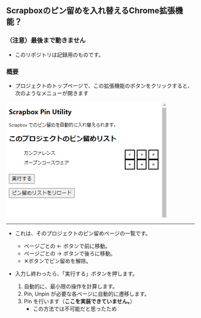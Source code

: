 ## Scrapboxのピン留めを入れ替えるChrome拡張機能？

### （注意）最後まで動きません
- このリポジトリは記録用のものです。

### 概要
- プロジェクトのトップページで、この拡張機能のボタンをクリックすると、次のようなメニューが開きます

![スクリーンショット](./ScreenShot.png)

----

- これは、そのプロジェクトのピン留めページの一覧です。
    - ページごとの ← ボタンで前に移動。
    - ページごとの → ボタンで後ろに移動。
    - ✕ボタンでピン留めを解除。

- 入力し終わったら、「実行する」ボタンを押します。
    1. 自動的に、最小限の操作を計算します。
    2. Pin, Unpin が必要な各ページに自動的に遷移します。
    3. Pin を行います（**ここを実装できていません。**）
        - この方法では不可能だと思ったため

